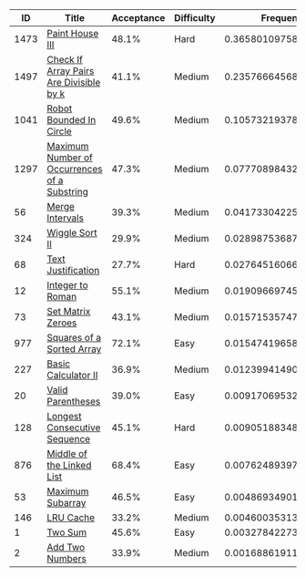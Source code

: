 |ID|Title|Acceptance|Difficulty|Frequency|
|----|-----|----|---|---|
|1473|[Paint House III]( https://leetcode.com/problems/paint-house-iii)|48.1%|Hard|0.3658010975821623|
|1497|[Check If Array Pairs Are Divisible by k]( https://leetcode.com/problems/check-if-array-pairs-are-divisible-by-k)|41.1%|Medium|0.2357666456855048|
|1041|[Robot Bounded In Circle]( https://leetcode.com/problems/robot-bounded-in-circle)|49.6%|Medium|0.10573219378884732|
|1297|[Maximum Number of Occurrences of a Substring]( https://leetcode.com/problems/maximum-number-of-occurrences-of-a-substring)|47.3%|Medium|0.07770898432731625|
|56|[Merge Intervals]( https://leetcode.com/problems/merge-intervals)|39.3%|Medium|0.04173304225331761|
|324|[Wiggle Sort II]( https://leetcode.com/problems/wiggle-sort-ii)|29.9%|Medium|0.02898753687325229|
|68|[Text Justification]( https://leetcode.com/problems/text-justification)|27.7%|Hard|0.0276451606661453|
|12|[Integer to Roman]( https://leetcode.com/problems/integer-to-roman)|55.1%|Medium|0.019096697456456382|
|73|[Set Matrix Zeroes]( https://leetcode.com/problems/set-matrix-zeroes)|43.1%|Medium|0.015715357479628243|
|977|[Squares of a Sorted Array]( https://leetcode.com/problems/squares-of-a-sorted-array)|72.1%|Easy|0.015474196582597383|
|227|[Basic Calculator II]( https://leetcode.com/problems/basic-calculator-ii)|36.9%|Medium|0.01239941490503826|
|20|[Valid Parentheses]( https://leetcode.com/problems/valid-parentheses)|39.0%|Easy|0.009170695326061695|
|128|[Longest Consecutive Sequence]( https://leetcode.com/problems/longest-consecutive-sequence)|45.1%|Hard|0.009051883485315484|
|876|[Middle of the Linked List]( https://leetcode.com/problems/middle-of-the-linked-list)|68.4%|Easy|0.007624893975696915|
|53|[Maximum Subarray]( https://leetcode.com/problems/maximum-subarray)|46.5%|Easy|0.004869349014182134|
|146|[LRU Cache]( https://leetcode.com/problems/lru-cache)|33.2%|Medium|0.004600353139061353|
|1|[Two Sum]( https://leetcode.com/problems/two-sum)|45.6%|Easy|0.003278422738041615|
|2|[Add Two Numbers]( https://leetcode.com/problems/add-two-numbers)|33.9%|Medium|0.0016886191111440908|
